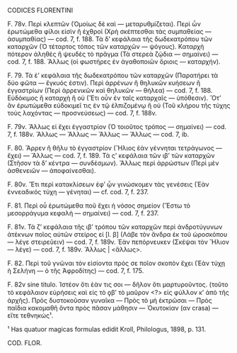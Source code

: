 CODICES FLORENTINI

F. 78v. Περὶ κλεπτῶν (Ὁμοίως δὲ καὶ — μεταρυθμίζεται).
Περὶ ὧν ἐρωτώμεθα φίλοι εἰσὶν ἢ ἐχθροί (Χρὴ σκέπτεσθαι τὰς συμπαθείας — ἀσυμπαθίας) — cod. 7, f. 188.
Τὰ δ’ κεφάλαια τῆς δωδεκατρόπου τῶν καταρχῶν (Ὁ τέταρτος τόπος τῶν καταρχῶν — ψόγους).
Καταρχὴ πότερον ἀληθές ἢ ψευδὲς τὸ πρᾶγμα (Τὰ στερεὰ ζῴδια — σημαίνει) — cod. 7, f. 188.
Ἄλλως (οἱ φωστήρες ἐν ἀγαθοποιῶν ὅριοις — καταρχήν).

F. 79. Τὰ ἐ’ κεφάλαια τῆς δωδεκατρόπου τῶν καταρχῶν (Παρατήρει τὰ δύο φῶτα — ἔγκυός ἐστιν).
Περὶ ἀρρένων ἢ θηλυκῶν κυήσεων ἢ ἐγγαστρίων (Περὶ ἀρρενικῶν καὶ θηλυκῶν — θήλεα) — cod. 7, f. 188.
Εὐδόκιμος ἢ καταρχὴ ἢ οὐ (Ἔτι οὖν ἐν ταῖς καταρχαῖς — ὑπόθεσιν).
Ὅτ’ ἂν ἐρωτώμεθα εὐδοκιμεῖ τις ἐν τῷ ἐλπιζομένῳ ἢ οὐ (Τοῦ κλήρου τῆς τύχης τοὺς λαχόντας — προσνεύσεως) — cod. 7, f. 188v.

F. 79v. Ἄλλως εἰ ἔχει ἐγγαστρίον (Ὁ τοιοῦτος τρόπος — σημαίνει) — cod. 7, f. 188v.
Ἄλλως — Ἄλλως — Ἄλλως — Ἄλλως — cod. 7, ib.

F. 80. Ἄρρεν ἢ θῆλυ τὸ ἐγγαστρίον (Ἥλιος ἐὰν γέννηται τετράγωνος — ἔχει) — Ἄλλως — cod. 7, f. 189.
Τὰ ς’ κεφάλαια τῶν ιβ’ τῶν καταρχῶν (Στῆσον τὰ δ’ κέντρα — συνδέσμων).
Ἄλλως περὶ ἀρρώστων (Περὶ μὲν ἀσθενειῶν — ἀποφαίνεσθαι).

F. 80v. Ἔτι περὶ κατακλίσεων ἐφ’ ᾧν γινώσκομεν τὰς γενέσεις (Ἐὰν ἐννεαδικός τύχη — γένηται) — cf. cod. 7, f. 237.

F. 81. Περὶ οὗ ἐρωτώμεθα ποῦ ἔχει ἡ νόσος σημείον (Ἔστω τὸ μεσορράγυμα κεφαλὴ — σημαίνει) — cod. 7, f. 237.

F. 81v. Τὰ ζ’ κεφάλαια τῆς ιβ’ τρόπου τῶν καταρχῶν περὶ ἀνδροτύγυνων ἀτέκνων ποῖος αὐτῶν στείρος εἰ [l. β] (Λάβε τὸν ἄνδρα ἐκ τοῦ ὡροσκόπου — λέγε στειρεῦειν) — cod. 7, f. 189v.
Ἐὰν πεπόρνευκεν (Σκέψαι τὸν Ἥλιον — λέγε) — cod. 7, f. 189v.
Ἄλλως | <ἄλλως>.

F. 82. Περὶ τοῦ γνῶναι τὸν εἰσίοντα πρὸς σε ποῖον σκοπὸν ἔχει (Ἐὰν τύχῃ ἡ Σελήνη — ὁ τῆς Ἀφροδίτης) — cod. 7, f. 175.

F. 82v sine titulo. Ἰστέον ὅτι ἐὰν τις σοι — δῆλον ὅτι μαρτυροῦντος.
(τοῦτο τὸ κεφάλαιον εὑρήσεις καὶ εἰς τὸ ϙβ’ τὸ μαῦρον <?> εἰς φύλλον κ’ ἀπὸ τῆς ἀρχῆς).
Πρὸς δυστοκοῦσαν γυναῖκα — Πρὸς τὸ μὴ ἐκτρῶσαι — Πρὸς παῖδια κακομαθῆ ὄντα πρὸς πᾶσαν μάθησιν — Ὀκυτοκίαν (αν crasa) — εἴτε τεθνηκώς¹.

¹ Has quatuor magicas formulas edidit Kroll, Philologus, 1898, p. 131.

COD. FLOR.